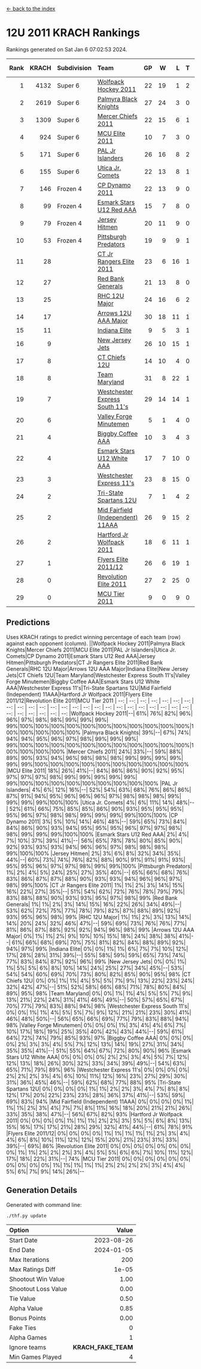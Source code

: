 [<- back to the index](readme.md)
# 12U 2011 KRACH Rankings
Rankings generated on Sat Jan  6 07:02:53 2024.

Rank|KRACH|Subdivision|Team|GP|W|L|T|OTW|OTL|SoS|Exp Wins|Win Diff
---:|---:|:---|:---|---:|---:|---:|---:|---:|---:|---:|---:|---:
1|4132|Super 6|[Wolfpack Hockey 2011](https://gamesheetstats.com/seasons/3664/teams/140937/schedule)|22|19|1|2|0|0|534|20.8|-0.0
2|2619|Super 6|[Palmyra Black Knights](https://gamesheetstats.com/seasons/3664/teams/140949/schedule)|27|24|3|0|1|0|541|24.8|-0.0
3|1309|Super 6|[Mercer Chiefs 2011](https://gamesheetstats.com/seasons/3664/teams/140936/schedule)|22|15|6|1|0|1|1130|16.3|-0.0
4|924|Super 6|[MCU Elite 2011](https://gamesheetstats.com/seasons/3664/teams/140929/schedule)|10|7|3|0|3|0|1022|7.8|-0.0
5|171|Super 6|[PAL Jr Islanders](https://gamesheetstats.com/seasons/3664/teams/140943/schedule)|26|16|8|2|2|0|529|17.8|-0.0
6|155|Super 6|[Utica Jr. Comets](https://gamesheetstats.com/seasons/3664/teams/140945/schedule)|22|13|8|1|1|1|736|14.3|-0.0
7|146|Frozen 4|[CP Dynamo 2011](https://gamesheetstats.com/seasons/3664/teams/140944/schedule)|22|13|9|0|1|2|708|13.8|-0.0
8|99|Frozen 4|[Esmark Stars U12 Red AAA](https://gamesheetstats.com/seasons/3664/teams/140951/schedule)|15|7|8|0|2|0|1185|7.8|-0.0
9|79|Frozen 4|[Jersey Hitmen](https://gamesheetstats.com/seasons/3664/teams/140938/schedule)|20|11|9|0|2|1|556|11.8|-0.0
10|53|Frozen 4|[Pittsburgh Predators](https://gamesheetstats.com/seasons/3664/teams/140950/schedule)|19|9|9|1|0|1|949|10.3|-0.0
11|28||[CT Jr Rangers Elite 2011](https://gamesheetstats.com/seasons/3664/teams/140931/schedule)|23|6|16|1|0|1|960|7.3|-0.0
12|27||[Red Bank Generals](https://gamesheetstats.com/seasons/3664/teams/140940/schedule)|21|13|8|0|1|1|44|13.8|-0.0
13|25||[RHC 12U Major](https://gamesheetstats.com/seasons/3664/teams/140941/schedule)|24|16|6|2|0|1|32|17.9|0.0
14|17||[Arrows 12U AAA Major](https://gamesheetstats.com/seasons/3664/teams/140946/schedule)|30|18|11|1|1|1|35|19.4|0.0
15|11||[Indiana Elite](https://gamesheetstats.com/seasons/3664/teams/144353/schedule)|9|5|3|1|0|0|32|6.4|0.0
16|9||[New Jersey Jets](https://gamesheetstats.com/seasons/3664/teams/140939/schedule)|26|10|15|1|2|0|49|11.4|0.0
17|8||[CT Chiefs 12U](https://gamesheetstats.com/seasons/3664/teams/140934/schedule)|14|10|4|0|1|0|5|10.9|0.0
18|8||[Team Maryland](https://gamesheetstats.com/seasons/3664/teams/140954/schedule)|31|8|22|1|0|3|647|9.4|0.0
19|7||[Westchester Express South 11's](https://gamesheetstats.com/seasons/3664/teams/140947/schedule)|29|14|14|1|1|0|73|15.4|0.0
20|6||[Valley Forge Minutemen](https://gamesheetstats.com/seasons/3664/teams/187349/schedule)|5|1|4|0|0|0|465|1.9|0.0
21|4||[Biggby Coffee AAA](https://gamesheetstats.com/seasons/3664/teams/144351/schedule)|10|3|4|3|0|0|6|5.4|0.0
22|4||[Esmark Stars U12 White AAA](https://gamesheetstats.com/seasons/3664/teams/140952/schedule)|17|7|10|0|0|1|14|7.9|0.0
23|3||[Westchester Express 11's](https://gamesheetstats.com/seasons/3664/teams/140948/schedule)|23|8|15|0|0|2|92|8.9|0.0
24|2||[Tri-State Spartans 12U](https://gamesheetstats.com/seasons/3664/teams/144352/schedule)|7|1|4|2|0|0|5|2.9|0.0
25|2||[Mid Fairfield (Independent) 11AAA](https://gamesheetstats.com/seasons/3664/teams/140933/schedule)|26|9|15|2|0|1|12|10.9|0.0
26|2||[Hartford Jr Wolfpack 2011](https://gamesheetstats.com/seasons/3664/teams/140935/schedule)|18|6|11|1|1|0|7|7.4|0.0
27|1||[Flyers Elite 2011/12](https://gamesheetstats.com/seasons/3664/teams/140942/schedule)|26|6|19|1|0|2|9|7.4|0.0
28|0||[Revolution Elite 2011](https://gamesheetstats.com/seasons/3664/teams/140953/schedule)|27|2|25|0|0|0|10|2.9|0.0
29|0||[MCU Tier 2011](https://gamesheetstats.com/seasons/3664/teams/140932/schedule)|9|0|9|0|0|0|2|0.9|0.0

## Predictions
Uses KRACH ratings to predict winning percentage of each team (row) against each opponent (column).
||Wolfpack Hockey 2011|Palmyra Black Knights|Mercer Chiefs 2011|MCU Elite 2011|PAL Jr Islanders|Utica Jr. Comets|CP Dynamo 2011|Esmark Stars U12 Red AAA|Jersey Hitmen|Pittsburgh Predators|CT Jr Rangers Elite 2011|Red Bank Generals|RHC 12U Major|Arrows 12U AAA Major|Indiana Elite|New Jersey Jets|CT Chiefs 12U|Team Maryland|Westchester Express South 11's|Valley Forge Minutemen|Biggby Coffee AAA|Esmark Stars U12 White AAA|Westchester Express 11's|Tri-State Spartans 12U|Mid Fairfield (Independent) 11AAA|Hartford Jr Wolfpack 2011|Flyers Elite 2011/12|Revolution Elite 2011|MCU Tier 2011
| --: | --: | --: | --: | --: | --: | --: | --: | --: | --: | --: | --: | --: | --: | --: | --: | --: | --: | --: | --: | --: | --: | --: | --: | --: | --: | --: | --: | --: | --: 
|Wolfpack Hockey 2011|--| 61%| 76%| 82%| 96%| 96%| 97%| 98%| 98%| 99%| 99%| 99%| 99%|100%|100%|100%|100%|100%|100%|100%|100%|100%|100%|100%|100%|100%|100%|100%|100%
|Palmyra Black Knights| 39%|--| 67%| 74%| 94%| 94%| 95%| 96%| 97%| 98%| 99%| 99%| 99%| 99%|100%|100%|100%|100%|100%|100%|100%|100%|100%|100%|100%|100%|100%|100%|100%
|Mercer Chiefs 2011| 24%| 33%|--| 59%| 88%| 89%| 90%| 93%| 94%| 96%| 98%| 98%| 98%| 99%| 99%| 99%| 99%| 99%| 99%|100%|100%|100%|100%|100%|100%|100%|100%|100%|100%
|MCU Elite 2011| 18%| 26%| 41%|--| 84%| 86%| 86%| 90%| 92%| 95%| 97%| 97%| 97%| 98%| 99%| 99%| 99%| 99%| 99%| 99%|100%|100%|100%|100%|100%|100%|100%|100%|100%
|PAL Jr Islanders|  4%|  6%| 12%| 16%|--| 52%| 54%| 63%| 68%| 76%| 86%| 86%| 87%| 91%| 94%| 95%| 96%| 96%| 96%| 97%| 98%| 98%| 98%| 99%| 99%| 99%| 99%|100%|100%
|Utica Jr. Comets|  4%|  6%| 11%| 14%| 48%|--| 52%| 61%| 66%| 75%| 85%| 85%| 86%| 90%| 93%| 95%| 95%| 95%| 95%| 96%| 97%| 98%| 98%| 99%| 99%| 99%| 99%|100%|100%
|CP Dynamo 2011|  3%|  5%| 10%| 14%| 46%| 48%|--| 59%| 65%| 73%| 84%| 84%| 86%| 90%| 93%| 94%| 95%| 95%| 95%| 96%| 97%| 97%| 98%| 98%| 99%| 99%| 99%|100%|100%
|Esmark Stars U12 Red AAA|  2%|  4%|  7%| 10%| 37%| 39%| 41%|--| 56%| 65%| 78%| 78%| 80%| 85%| 90%| 92%| 93%| 93%| 93%| 94%| 96%| 96%| 97%| 98%| 98%| 98%| 99%|100%|100%
|Jersey Hitmen|  2%|  3%|  6%|  8%| 32%| 34%| 35%| 44%|--| 60%| 73%| 74%| 76%| 82%| 88%| 90%| 91%| 91%| 91%| 93%| 95%| 95%| 96%| 97%| 97%| 98%| 99%| 99%|100%
|Pittsburgh Predators|  1%|  2%|  4%|  5%| 24%| 25%| 27%| 35%| 40%|--| 65%| 66%| 68%| 76%| 83%| 86%| 87%| 87%| 88%| 90%| 93%| 93%| 94%| 96%| 96%| 97%| 98%| 99%|100%
|CT Jr Rangers Elite 2011|  1%|  1%|  2%|  3%| 14%| 15%| 16%| 22%| 27%| 35%|--| 51%| 54%| 62%| 72%| 76%| 78%| 79%| 79%| 83%| 88%| 88%| 90%| 93%| 93%| 95%| 97%| 98%| 99%
|Red Bank Generals|  1%|  1%|  2%|  3%| 14%| 15%| 16%| 22%| 26%| 34%| 49%|--| 53%| 62%| 72%| 75%| 77%| 78%| 79%| 82%| 87%| 88%| 89%| 92%| 93%| 95%| 96%| 98%| 99%
|RHC 12U Major|  1%|  1%|  2%|  3%| 13%| 14%| 14%| 20%| 24%| 32%| 46%| 47%|--| 59%| 69%| 73%| 76%| 76%| 77%| 81%| 86%| 87%| 88%| 92%| 92%| 94%| 96%| 98%| 99%
|Arrows 12U AAA Major|  0%|  1%|  1%|  2%|  9%| 10%| 10%| 15%| 18%| 24%| 38%| 38%| 41%|--| 61%| 66%| 68%| 69%| 70%| 75%| 81%| 82%| 84%| 88%| 89%| 92%| 94%| 97%| 99%
|Indiana Elite|  0%|  0%|  1%|  1%|  6%|  7%|  7%| 10%| 12%| 17%| 28%| 28%| 31%| 39%|--| 55%| 58%| 59%| 59%| 65%| 73%| 74%| 77%| 83%| 84%| 87%| 92%| 96%| 99%
|New Jersey Jets|  0%|  0%|  1%|  1%|  5%|  5%|  6%|  8%| 10%| 14%| 24%| 25%| 27%| 34%| 45%|--| 53%| 54%| 54%| 60%| 69%| 70%| 73%| 80%| 82%| 85%| 90%| 95%| 98%
|CT Chiefs 12U|  0%|  0%|  1%|  1%|  4%|  5%|  5%|  7%|  9%| 13%| 22%| 23%| 24%| 32%| 42%| 47%|--| 51%| 52%| 58%| 66%| 68%| 71%| 78%| 80%| 84%| 89%| 95%| 98%
|Team Maryland|  0%|  0%|  1%|  1%|  4%|  5%|  5%|  7%|  9%| 13%| 21%| 22%| 24%| 31%| 41%| 46%| 49%|--| 50%| 57%| 65%| 67%| 70%| 77%| 79%| 83%| 88%| 94%| 98%
|Westchester Express South 11's|  0%|  0%|  1%|  1%|  4%|  5%|  5%|  7%|  9%| 12%| 21%| 21%| 23%| 30%| 41%| 46%| 48%| 50%|--| 56%| 65%| 66%| 69%| 77%| 79%| 83%| 88%| 94%| 98%
|Valley Forge Minutemen|  0%|  0%|  0%|  1%|  3%|  4%|  4%|  6%|  7%| 10%| 17%| 18%| 19%| 25%| 35%| 40%| 42%| 43%| 44%|--| 59%| 61%| 64%| 72%| 74%| 79%| 85%| 93%| 97%
|Biggby Coffee AAA|  0%|  0%|  0%|  0%|  2%|  3%|  3%|  4%|  5%|  7%| 12%| 13%| 14%| 19%| 27%| 31%| 34%| 35%| 35%| 41%|--| 51%| 55%| 64%| 67%| 72%| 80%| 90%| 96%
|Esmark Stars U12 White AAA|  0%|  0%|  0%|  0%|  2%|  2%|  3%|  4%|  5%|  7%| 12%| 12%| 13%| 18%| 26%| 30%| 32%| 33%| 34%| 39%| 49%|--| 54%| 63%| 65%| 71%| 79%| 89%| 96%
|Westchester Express 11's|  0%|  0%|  0%|  0%|  2%|  2%|  2%|  3%|  4%|  6%| 10%| 11%| 12%| 16%| 23%| 27%| 29%| 30%| 31%| 36%| 45%| 46%|--| 59%| 62%| 68%| 77%| 88%| 95%
|Tri-State Spartans 12U|  0%|  0%|  0%|  0%|  1%|  1%|  2%|  2%|  3%|  4%|  7%|  8%|  8%| 12%| 17%| 20%| 22%| 23%| 23%| 28%| 36%| 37%| 41%|--| 53%| 59%| 69%| 83%| 94%
|Mid Fairfield (Independent) 11AAA|  0%|  0%|  0%|  0%|  1%|  1%|  1%|  2%|  3%|  4%|  7%|  7%|  8%| 11%| 16%| 18%| 20%| 21%| 21%| 26%| 33%| 35%| 38%| 47%|--| 56%| 67%| 82%| 93%
|Hartford Jr Wolfpack 2011|  0%|  0%|  0%|  0%|  1%|  1%|  1%|  2%|  2%|  3%|  5%|  5%|  6%|  8%| 13%| 15%| 16%| 17%| 17%| 21%| 28%| 29%| 32%| 41%| 44%|--| 61%| 78%| 91%
|Flyers Elite 2011/12|  0%|  0%|  0%|  0%|  1%|  1%|  1%|  1%|  1%|  2%|  3%|  4%|  4%|  6%|  8%| 10%| 11%| 12%| 12%| 15%| 20%| 21%| 23%| 31%| 33%| 39%|--| 69%| 86%
|Revolution Elite 2011|  0%|  0%|  0%|  0%|  0%|  0%|  0%|  0%|  1%|  1%|  2%|  2%|  2%|  3%|  4%|  5%|  5%|  6%|  6%|  7%| 10%| 11%| 12%| 17%| 18%| 22%| 31%|--| 74%
|MCU Tier 2011|  0%|  0%|  0%|  0%|  0%|  0%|  0%|  0%|  0%|  0%|  1%|  1%|  1%|  1%|  1%|  2%|  2%|  2%|  2%|  3%|  4%|  4%|  5%|  6%|  7%|  9%| 14%| 26%|--

## Generation Details

Generated with command line:
```
./thf.py update
```

| Option | Value |
| :----- | ----: |
| Start Date | 2023-08-26 |
| End Date | 2024-01-05 |
| Max Iterations | 200 |
| Max Ratings Diff | 1e-05 |
| Shootout Win Value | 1.00 |
| Shootout Loss Value | 0.00 |
| Tie Value | 0.50 |
| Alpha Value | 0.85 |
| Bonus Points | 0.00 |
| Fake Ties | 0 |
| Alpha Games | 1 |
| Ignore teams | __KRACH_FAKE_TEAM__ |
| Min Games Played | 4 |

